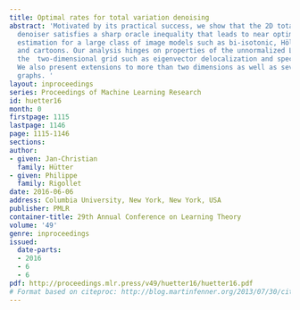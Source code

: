 ```yaml
---
title: Optimal rates for total variation denoising
abstract: 'Motivated by its practical success, we show that the 2D total variation
  denoiser satisfies a sharp oracle inequality that leads to near optimal rates of
  estimation for a large class of image models such as bi-isotonic, Hölder smooth
  and cartoons. Our analysis hinges on properties of the unnormalized Laplacian of
  the  two-dimensional grid such as eigenvector delocalization and spectral decay.
  We also present extensions to more than two dimensions as well as several other
  graphs. '
layout: inproceedings
series: Proceedings of Machine Learning Research
id: huetter16
month: 0
firstpage: 1115
lastpage: 1146
page: 1115-1146
sections: 
author:
- given: Jan-Christian
  family: Hütter
- given: Philippe
  family: Rigollet
date: 2016-06-06
address: Columbia University, New York, New York, USA
publisher: PMLR
container-title: 29th Annual Conference on Learning Theory
volume: '49'
genre: inproceedings
issued:
  date-parts:
  - 2016
  - 6
  - 6
pdf: http://proceedings.mlr.press/v49/huetter16/huetter16.pdf
# Format based on citeproc: http://blog.martinfenner.org/2013/07/30/citeproc-yaml-for-bibliographies/
---
```

